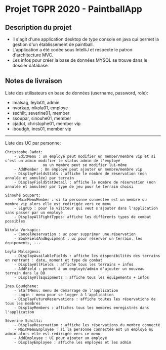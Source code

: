 # Projet TGPR 2020 - PaintballApp

## Description du projet

- Il s'agit d'une application desktop de type console en java qui permet la gestion d'un établissement de paintball.
- L'application a été codée sous IntelliJ et respecte le patron d'architecture MVC.
- Les infos pour créer la base de données MYSQL se trouve dans le dossier database.

## Notes de livraison

Liste des utilisateurs en base de données (username, password, role):
- lmalsag, leyla01, admin
- nvorkap, nikola01, employe
- sschilt, severine01, member
- ssoupar, sinouhe01, member
- cjadot, christophe01, member vip
- iboudgh, ines01, member vip

-------------------------------------------------------------------------------------

Liste des UC par personne:
		
	Christophe Jadot:
		- EditMenu : un employé peut modifier un member/membre vip et si c'est un admin modifier le status admin de l'employé
		             ou un membre peut se modifier lui-même
		- AddMember : Un employé peut ajouter un membre/membre vip
		- DisplayFieldsStats : affiche le nombre de réservation (non annulée et annulée) par terrain
		- DisplayFieldStatDetail : affiche le nombre de réservation (non annulée et annulée) par type de jeu pour le terrain choisi
	
	Sinouhé Soupart:
		- MainMenuMember : si la personne connectée est un membre ou membre vip alors elle est redirigée vers ce menu
		- SignUp : pour le visiteur qui veut s'ajouter dans l'application sans passer par un employé
		- DisplayAllFightTypes: affiche les différents types de combat possibles 
		
	Nikola Vorkapic:
		- CancelReservation : uc pour supprimer une réservation
		- BookFieldAndEquipment : uc pour réserver un terrain, les équipements, ...
	
	Leyla Malsagova:
		- DisplayAvailableFields : affiche les disponibilités des terrains en rentrant : date, moment et type de combat
		- DisplayAllFields : affiche tous les terrains + infos 
		- AddField : permet à un employé/admin d'ajouter un nouveau terrain dans la DB 
		- DisplayAllEquipments : affiche tous les équipements + infos 
		
	Ines Boudghene:
		- StartMenu: menu de démarrage de l'application
		- Login : menu pour se logger à l'application
		- DisplayFutureReservations : affiche toutes les réservations de tous les membres
		- DisplayMembers : affiches tous les membres enregistrés dans l'application
	
	Séverine Schiltz:
		- DisplayReservation : affiche les réservations du membre connecté
		- MainMenuEmployee : si la personne connectée est un employé ou admin alors elle est redirigée vers ce menu
		- AddEmployee : UC pour ajouter un employé
		- DisplayEmployee : affiche les employés et les admin
